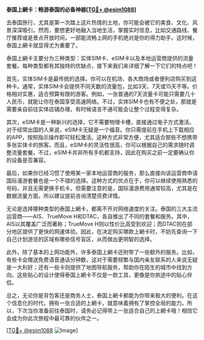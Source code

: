 **泰国上網卡：畅游泰国的必备神器[[TG💪+ @esim1088](https://t.me/s/esim1088)]**

去泰国旅行，尤其是第一次踏上这片热情的土地，你可能会被它的美食、文化、风景深深吸引。然而，要想更好地融入当地生活，掌握实时信息，比如交通路线、餐厅推荐或是景点开放时间，一部能流畅上网的手机绝对是你的得力助手。这时候，泰国上網卡就显得尤为重要了。

泰国上網卡主要分为三种类型：实体SIM卡、eSIM卡以及本地运营商提供的流量套餐。每种类型都有其独特的优缺点，接下来我们来详细了解一下它们的特点吧！

首先，实体SIM卡是最传统的选择。你可以在机场、各大商场或者便利店购买到这种卡。通常，实体SIM卡会提供不同天数的流量包，比如3天、7天或15天不等。价格相对实惠，适合预算有限的游客。例如，一张普通的7天流量卡可能只需要几十人民币，就能让你在泰国享受高速网络。不过，实体SIM卡也有不便之处，那就是需要亲自前往实体店铺办理，有时候语言不通可能会让整个过程变得复杂。

其次，eSIM卡是一种新兴的选择，它不需要物理卡槽，直接通过电子方式激活。对于经常出国的人来说，eSIM卡无疑是一个福音。你只需提前在手机上下载相应的APP，按照指示操作即可轻松激活。这种方式非常方便，尤其适合那些不想携带多张实体卡的旅客。而且，eSIM卡的灵活性很高，你可以根据自己的需求随时调整流量套餐。不过，eSIM卡并非所有手机都支持，因此在购买之前一定要确认你的设备是否兼容。

最后，如果你已经习惯了使用某一家本地运营商的服务，那么直接向该运营商申请国际漫游套餐也是一个不错的选择。这种方式的优点在于，你可以继续使用熟悉的号码，并且无需更换手机卡。但需要注意的是，国际漫游费用通常较高，尤其是在数据流量方面，所以建议提前咨询清楚资费详情。

无论是选择哪种类型的泰国上網卡，都离不开对网络速度的关注。泰国的三大主流运营商——AIS、TrueMove H和DTAC，各自推出了不同的套餐和服务。其中，AIS以其覆盖广泛而著称；TrueMove H则以性价比高受到欢迎；而DTAC则在部分地区提供了更快的网速体验。因此，在决定购买哪款上網卡时，不妨先查询一下自己计划游览的区域有哪些信号盲区，从而做出更明智的选择。

此外，除了基本的上网功能外，许多泰国上網卡还附带了一些额外的服务。比如，有些卡会赠送免费语音通话分钟数，这对于需要频繁与国内亲友联系的人来说无疑是一大利好；还有一些卡则提供了地图导航服务，帮助你在陌生的城市中找到方向。这些贴心的设计使得泰国上網卡不仅是一款工具，更像是你旅途中的贴心伴侣。

总之，无论你是背包客还是商务人士，泰国上網卡都能为你带来极大的便利。在这个信息化的时代，拥有一张合适的上網卡，就意味着拥有了掌控全局的能力。所以，下次当你准备前往泰国时，请务必记得带上一张适合自己的上網卡哦！相信它会成为你此次旅程中最可靠的伙伴之一。

[[TG💪+ @esim1088](https://t.me/s/esim1088) ![Image](https://i.postimg.cc/4NQfJmqS/Snipaste-2025-05-13-00-14-12.png)]
